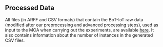 ## Processed Data

All files (in ARFF and CSV formats) that contain the BoT-IoT raw data (modified after our preprocessing and advanced processing steps), used as input to the MOA when carrying out the experiments, are available [here](https://drive.google.com/drive/folders/13-S2efkiL1V89scVOz9rVNc-jM6OqNgx?usp=sharing). It also contains information about the number of instances in the generated CSV files.